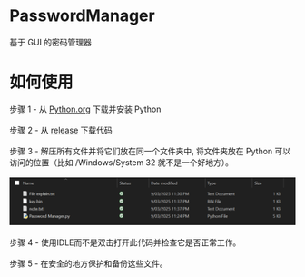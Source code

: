# PasswordManager
基于 GUI 的密码管理器
# 如何使用
步骤 1 - 从 [Python.org](https://www.python.org/downloads/) 下载并安装 Python
<br> </br>
步骤 2 - 从 [release](https://github.com/sleepyjoeschool/PasswordManager/releases) 下载代码
<br> </br>
步骤 3 - 解压所有文件并将它们放在同一个文件夹中, 将文件夹放在 Python 可以访问的位置（比如 /Windows/System 32 就不是一个好地方）。
<br> </br>
![Image](https://github.com/sleepyjoeschool/PasswordManager/blob/main/img/Capture2.PNG?raw=true "Image")
<br> </br>
步骤 4 - 使用IDLE而不是双击打开此代码并检查它是否正常工作。
<br> </br>
步骤 5 - 在安全的地方保护和备份这些文件。
